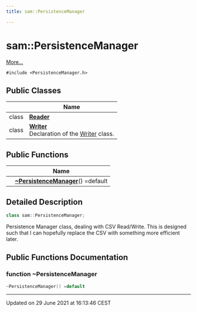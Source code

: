 ```yaml
---
title: sam::PersistenceManager

---
```


# sam::PersistenceManager



 [More...](#detailed-description)


`#include <PersistenceManager.h>`

## Public Classes

|                | Name           |
| -------------- | -------------- |
| class | **[Reader](/doxygen/Classes/classsam_1_1_persistence_manager_1_1_reader/)**  |
| class | **[Writer](/doxygen/Classes/classsam_1_1_persistence_manager_1_1_writer/)** <br>Declaration of the [Writer]() class.  |

## Public Functions

|                | Name           |
| -------------- | -------------- |
| | **[~PersistenceManager](/doxygen/Classes/classsam_1_1_persistence_manager/#function-~persistencemanager)**() =default |

## Detailed Description

```cpp
class sam::PersistenceManager;
```


Persistence Manager class, dealing with CSV Read/Write. This is designed such that I can hopefully replace the CSV with something more efficient later. 

## Public Functions Documentation

### function ~PersistenceManager

```cpp
~PersistenceManager() =default
```


-------------------------------

Updated on 29 June 2021 at 16:13:46 CEST